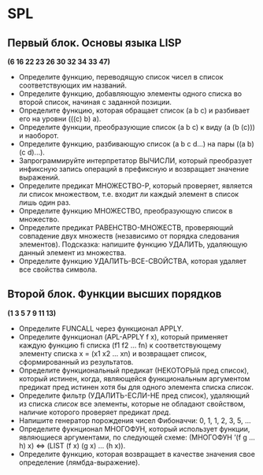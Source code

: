 # SPL

## Первый блок. Основы языка LISP ##
**(6 16 22 23 26 30 32 34 33 47)**
+ Определите функцию, переводящую список чисел в список соответствующих им названий.
+ Определите функцию, добавляющую элементы одного списка во второй список, начиная с заданной позиции.
+ Определите функцию, которая обращает список (а b с) и разбивает его на уровни (((с) b) а).
+ Определите функции, преобразующие список (a b с) к виду (а (b (с))) и наоборот.
+ Определите функцию, разбивающую список (a b с d...) на пары ((а b) (с d)...).
+ Запрограммируйте интерпретатор ВЫЧИСЛИ, который преобразует инфиксную запись операций в префиксную и возвращает значение выражений.
+ Определите предикат МНОЖЕСТВО-Р, который проверяет, является ли список множеством, т.е. входит ли каждый элемент в список лишь один раз.
+ Определите функцию МНОЖЕСТВО, преобразующую список в множество.
+ Определите предикат РАВЕНСТВО-МНОЖЕСТВ, проверяющий совпадение двух множеств (независимо от порядка следования элементов). Подсказка: напишите функцию УДАЛИТЬ, удаляющую данный элемент из множества.
+ Определите функцию УДАЛИТЬ-ВСЕ-СВОЙСТВА, которая удаляет все свойства символа.

## Второй блок. Функции высших порядков ##
**(1 3 5 7 9 11 13)**
+ Определите FUNCALL через функционал APPLY.
+ Определите функционал (APL-APPLY f x), который применяет каждую функцию fi списка (f1 f2 ... fn) к соответствующему элементу списка x = (x1 x2 ... xn) и возвращает список, сформированный из результатов.
+ Определите функциональный предикат (НЕКОТОРЫй пред список), который истинен, когда, являющейся функциональным аргументом предикат пред истинен хотя бы для одного элемента списка *список*.
+ Определите фильтр (УДАЛИТЬ-ЕСЛИ-НЕ пред список), удаляющий из списка *список* все элементы, которые не обладают свойством, наличие которого проверяет предикат *пред*.
+ Напишите генератор порождения чисел Фибоначчи: 0, 1, 1, 2, 3, 5, ...
+ Определите фукнционал МНОГОФУН, который использует функции, являющиеся аргументами, по следующей схеме:
(МНОГОФУН ’(f g ... h) x) ⇔ (LIST (f x) (g x) ... (h x)).
+ Определите функцию, которая возвращает в качестве значения свое определение (лямбда-выражение).

